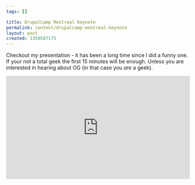 ```yaml
--- 
tags: []

title: DrupalCamp Montreal Keynote
permalink: content/drupalcamp-montreal-keynote
layout: post
created: 1350587175
---
```

Checkout my presentation - it has been a long time since I did a funny one.
If your not a total geek the first 15 minutes will be enough. Unless you are interested in hearing about OG (in that case you <em>are</em> a geek).

<iframe src="http://player.vimeo.com/video/51646056?byline=0&amp;portrait=0" width="500" height="281" frameborder="0" webkitAllowFullScreen mozallowfullscreen allowFullScreen></iframe>
